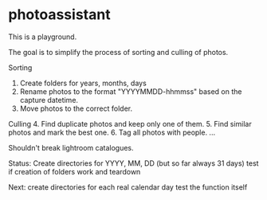 # photoassistant

This is a playground. 

The goal is to simplify the process of sorting and culling of photos.

Sorting
1. Create folders for years, months, days
2. Rename photos to the format "YYYYMMDD-hhmmss" based on the capture datetime.
3. Move photos to the correct folder.

Culling
4. Find duplicate photos and keep only one of them.
5. Find similar photos and mark the best one.
6. Tag all photos with people.
...

Shouldn't break lightroom catalogues.


Status:
Create directories for YYYY, MM, DD (but so far always 31 days)
test if creation of folders work and teardown

Next:
create directories for each real calendar day
test the function itself

